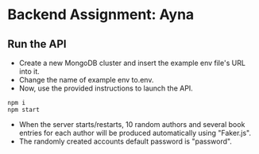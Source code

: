 # Backend Assignment: Ayna

## Run the API

- Create a new MongoDB cluster and insert the example env file's URL into it.
- Change the name of example env to.env.
- Now, use the provided instructions to launch the API.

```
npm i
npm start
```

- When the server starts/restarts, 10 random authors and several book entries for each author will be produced automatically using "Faker.js".
- The randomly created accounts default password is "password".
